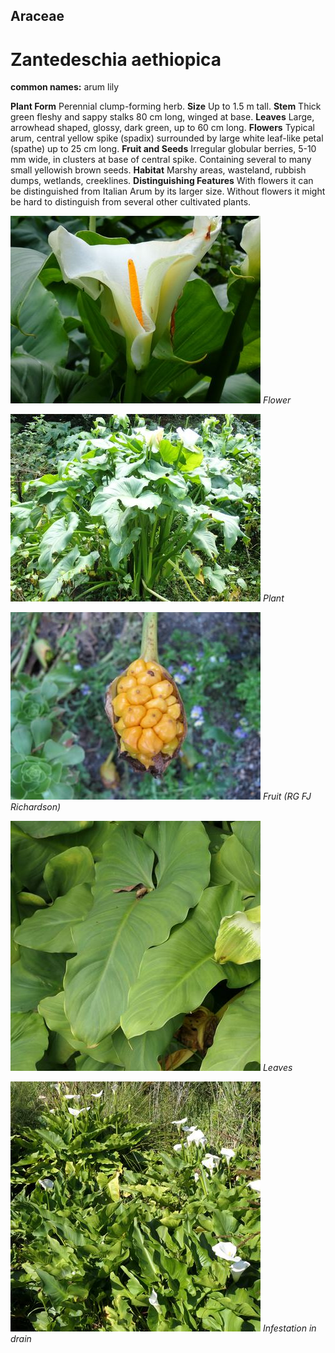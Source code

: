 ## Araceae
# Zantedeschia aethiopica
**common names:** arum lily

**Plant Form** Perennial clump-forming herb. **Size** Up to 1.5 m tall. **Stem** Thick green fleshy and sappy stalks 80 cm long, winged at base. **Leaves** Large, arrowhead shaped, glossy, dark green, up to 60 cm long. **Flowers** Typical arum, central yellow spike (spadix) surrounded by large white leaf-like petal (spathe) up to 25 cm long. **Fruit and Seeds** Irregular globular berries, 5-10 mm wide, in clusters at base of central spike. Containing several to many small yellowish brown seeds. **Habitat** Marshy areas, wasteland, rubbish dumps, wetlands, creeklines. **Distinguishing Features** With flowers it can be distinguished from Italian Arum by its larger size. Without flowers it might be hard to distinguish from several other cultivated plants.


![Flower](3073_P7054210.jpg)
 *Flower* 

![Plant](3070_P7054207.jpg)
 *Plant* 

![Fruit (RG FJ Richardson)](18391_Zantedeschia-aethiopica_0416.jpg)
 *Fruit (RG FJ Richardson)* 

![Leaves](68317_P1000307.jpg)
 *Leaves* 

![Infestation in drain](68710_P1000818.jpg)
 *Infestation in drain* 

